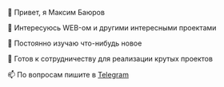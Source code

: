 👋 Привет, я Максим Баюров

👀 Интересуюсь WEB-ом и другими интересными проектами

🌱 Постоянно изучаю что-нибудь новое

💞️ Готов к сотрудничеству для реализации крутых проектов

📫 По вопросам пишите в [Telegram](https://t.me/MaximB98)
